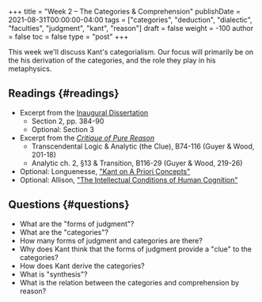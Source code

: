+++
title = "Week 2 – The Categories & Comprehension"
publishDate = 2021-08-31T00:00:00-04:00
tags = ["categories", "deduction", "dialectic", "faculties", "judgment", "kant", "reason"]
draft = false
weight = -100
author = false
toc = false
type = "post"
+++

This week we'll discuss Kant's categorialism. Our focus will primarily be on the his
derivation of the categories, and the role they play in his metaphysics.


## Readings {#readings}

-   Excerpt from the [Inaugural Dissertation](/materials/readings/kant-ID-excerpt.pdf)
    -   Section 2, pp. 384-90
    -   Optional: Section 3
-   Excerpt from the _[Critique of Pure Reason](/materials/readings/kant-deduction-excerpt.pdf)_
    -   Transcendental Logic & Analytic (the Clue), B74-116 (Guyer & Wood, 201-18)
    -   Analytic ch. 2, §13 & Transition, B116-29 (Guyer & Wood, 219-26)
-   Optional: Longuenesse, ["Kant on A Priori Concepts"](https://www.dropbox.com/s/kyrzl9gf8lma18c/longuenesse2006a%5Fkant%5Fon%5Fa%5Fpriori%5Fconcepts.pdf?dl=0)
-   Optional: Allison, ["The Intellectual Conditions of Human Cognition"](https://www.dropbox.com/s/76hf2dh2rwf3dur/allison2004-ch6%5Fthe%5Fintellectual%5Fconditions%5Fof%5Fhuman%5Fcognition.pdf?dl=0)


## Questions {#questions}

-   What are the "forms of judgment"?
-   What are the "categories"?
-   How many forms of judgment and categories are there?
-   Why does Kant think that the forms of judgment provide a "clue" to the
    categories?
-   How does Kant derive the categories?
-   What is "synthesis"?
-   What is the relation between the categories and comprehension by reason?
